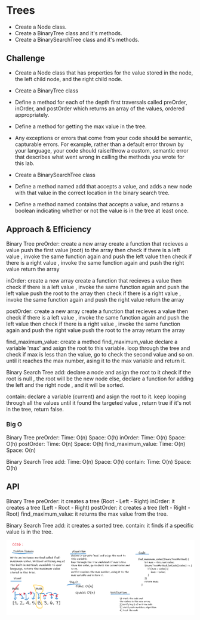 # Trees
* Create a Node class.
* Create a BinaryTree class and it's methods.
* Create a BinarySearchTree class and it's methods.

## Challenge
* Create a Node class that has properties for the value stored in the node, the left child node, and the right child node.
* Create a BinaryTree class
* Define a method for each of the depth first traversals called preOrder, inOrder, and postOrder which returns an array of the values, ordered appropriately.
* Define a method for getting the max value in the tree.
* Any exceptions or errors that come from your code should be semantic, capturable errors. For example, rather than a default error thrown by your language, your code should raise/throw a custom, semantic error that describes what went wrong in calling the methods you wrote for this lab.

* Create a BinarySearchTree class
* Define a method named add that accepts a value, and adds a new node with that value in the correct location in the binary search tree.
* Define a method named contains that accepts a value, and returns a boolean indicating whether or not the value is in the tree at least once.

## Approach & Efficiency
Binary Tree
preOrder: 
   create a new array 
   create a function that recieves a value
   push the first value (root) to the array
   then check if there is a left value , invoke the same function again and push the left value
   then check if there is a right value , invoke the same function again and push the right value
   return the array

inOrder:
   create a new array 
   create a function that recieves a value
   then check if there is a left value , invoke the same function again and push the left value
   push the root to the array
   then check if there is a right value , invoke the same function again and push the right value
   return the array

postOrder:
   create a new array 
   create a function that recieves a value
   then check if there is a left value , invoke the same function again and push the left value
   then check if there is a right value , invoke the same function again and push the right value
   push the root to the array
   return the array

find_maximum_value:
create a method find_maximum_value 
declare a variable 'max' and asign the root to this variable.
loop through the tree and check if max is less than the value, go to check the second value and so on. 
until it reaches the max number, asing it to the max variable and return it.

Binary Search Tree
add:
  declare a node and asign the root to it
  check if the root is null , the root will be the new node
  else, declare a function for adding the left and the right node , and it will be sorted. 

contain:
  declare a variable (current) and asign the root to it.
  keep looping through all the values until it found the targeted value , return true
  if it's not in the tree, return false.

### Big O
Binary Tree
preOrder:
  Time: O(n) 
  Space: O(h)
inOrder:
  Time: O(n) 
  Space: O(h)
postOrder:
  Time: O(n) 
  Space: O(h)
find_maximum_value:
  Time: O(n) 
  Space: O(n)

Binary Search Tree
add:
  Time: O(n) 
  Space: O(h)
contain:
  Time: O(n) 
  Space: O(h)


## API
Binary Tree
preOrder: it creates a tree (Root - Left - Right)
inOrder:  it creates a tree (Left - Root - Right)
postOrder: it creates a tree (left - Right - Root)
find_maximum_value: it returns the max value from the tree. 

Binary Search Tree
add: it creates a sorted tree.
contain: it finds if a specific value is in the tree.


![findMaxValue](../assets/findMaxValue.png)
